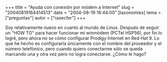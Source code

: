 +++
title = "Ayuda con conexión por módem a Internet"
slug = "20040819164414513"
date = "2004-08-19 16:44:00"
[taxonomies]
tema = ["preguntas"]
autor = ["rasecfer"]
+++

Soy relativamente nuevo en cuanto al mundo de Linux. Después de seguir
un &quot;HOW TO&quot; para hacer funcionar mi winmódem (PCTel HSP56),
por fin lo logré, pero ahora no se cómo configurar Prodigy Internet en
Red Hat 9. Lo que he hecho es configurarla únicamente con el nombre del
proveedor y el número telefónico, pero cuando quiero conectarme sólo se
queda marcando una y otra vez pero no logra conectarse. ¿Cómo le hago?

